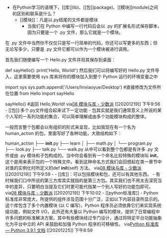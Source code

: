 - 在Python学习的语境下，[[库]]lib)、[[包]]package)、[[模块]]module)之间的区别和联系是什么？
    - [[模块]]：凡是以.py结尾的文件都是模块
        - 当我们在 Python 中编写一行代码后会以 .py 的扩展名形式保存脚本，因为只要是一个 .py 文件，那么它就是一个模块。

在 .py 文件中当然你不仅仅只是写一行简单的代码，你还可以写更多的东西；但无论写多少，只要是 .py 文件它都可以作为一个模块被进行调用。

首先我们随便编写一个 Hello.py 文件并将其保存到桌面：

def sayHello():
    print('Hello, World!')
然后我们可以将编写好的 Hello.py 文件导入，这里需要使用 sys 库来将你的模块加入到整个 Python 运行的环境变量之中

import sys
sys.path.append('/Users/linxiaoyue/Desktop') #直接修改为文件所在位置
from Hello import sayHello

sayHello() #返回 Hello,World!
via[08 模块与库 - 少数派](https://sspai.com/post/62662)
[[20201219]] 下午9:56
    - [[包]]:多个.py文件组合起来试下一定功能
        - 包其实就是我们通常意义上所说的某个人写的一系列功能的集合，可以简单理解成由多个功能模块构成的整体。

一般而言整个包都会以有组织的形式来呈现，比如我现在有一个名为 human_action 的包，里面写好了各种功能，大致结构如下：

human_action
├── __init__.py
├── learn
│   ├── math.py
│   └── program.py
├── look.py
├── talk.py
└── walk.py
从中可以看到整个包都是有许多 .py 文件或由 .py 模块和子包构成的。当中你会看到有一个命名比较特殊的模块叫 __init__，这个是用来表示包的一个特殊文件。看到这种命名方式我们会回想起在类一章节中对类的实例化时所定义的def __init__(self) 方法。
via[08 模块与库 - 少数派](https://sspai.com/post/62662)
[[20201219]] 下午9:59
            - 
    - [[库]]：可以包括模块和包，还可以有其他东西。
        - 有时候我们口中所说的第三方库其实就指的是第三方包。其实我们也不用太去深究当中的差异，只要明白当提及它们时更可能代指某一个别人写好的功能包即可。
via[08 模块与库 - 少数派](https://sspai.com/post/62662)
[[20201219]] 下午10:02
    - [[python标准库]]
        - Python 标准库非常庞大，所提供的组件涉及范围十分广泛，正如以下内容目录所显示的。这个库包含了多个内置模块 (以 C 编写)，Python 程序员必须依靠它们来实现系统级功能，例如文件 I/O，此外还有大量以 Python 编写的模块，提供了日常编程中许多问题的标准解决方案。其中有些模块经过专门设计，通过将特定平台功能抽象化为平台中立的 API 来鼓励和加强 Python 程序的可移植性。
via[Python 标准库 — Python 3.9.1 文档](https://docs.python.org/zh-cn/3/library/index.html)
[[20201225]] 下午8:59
